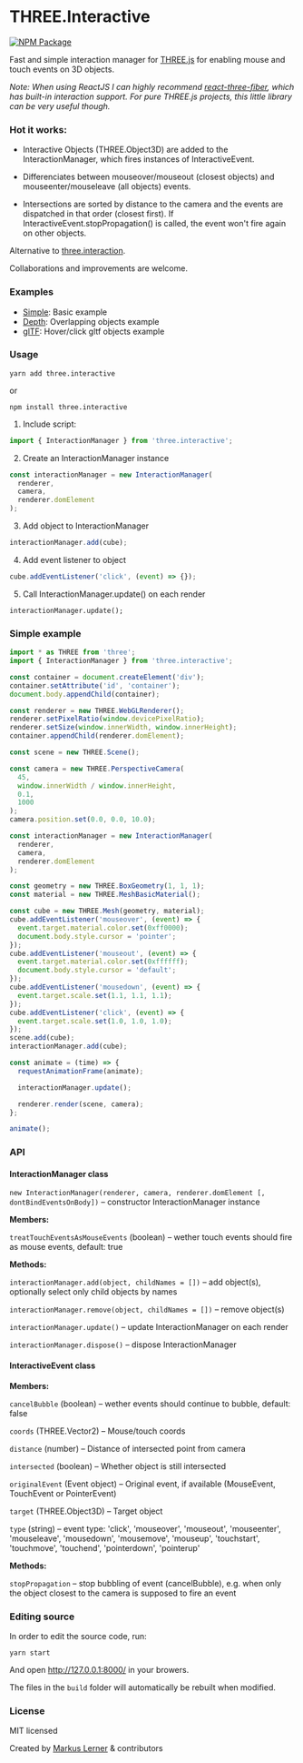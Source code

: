 # THREE.Interactive

[![NPM Package](https://img.shields.io/npm/v/three.interactive.svg?style=flat)](https://www.npmjs.com/package/three.interactive)

Fast and simple interaction manager for [THREE.js](https://github.com/mrdoob/three.js/) for enabling mouse and touch events on 3D objects.

_Note: When using ReactJS I can highly recommend [react-three-fiber](https://github.com/pmndrs/react-three-fiber), which has built-in interaction support. For pure THREE.js projects, this little library can be very useful though._

### Hot it works:

- Interactive Objects (THREE.Object3D) are added to the InteractionManager, which fires instances of InteractiveEvent.

- Differenciates between mouseover/mouseout (closest objects) and mouseenter/mouseleave (all objects) events.

- Intersections are sorted by distance to the camera and the events are dispatched in that order (closest first). If InteractiveEvent.stopPropagation() is called, the event won't fire again on other objects.

Alternative to [three.interaction](https://github.com/jasonChen1982/three.interaction.js).

Collaborations and improvements are welcome.

### Examples

- [Simple](https://dev.markuslerner.com/three.interactive/examples/simple.html): Basic example
- [Depth](https://dev.markuslerner.com/three.interactive/examples/depth.html): Overlapping objects example
- [glTF](https://dev.markuslerner.com/three.interactive/examples/gltf.html): Hover/click gltf objects example

### Usage

```console
yarn add three.interactive
```

or

```console
npm install three.interactive
```

1. Include script:

```js
import { InteractionManager } from 'three.interactive';
```

2. Create an InteractionManager instance

```js
const interactionManager = new InteractionManager(
  renderer,
  camera,
  renderer.domElement
);
```

3. Add object to InteractionManager

```js
interactionManager.add(cube);
```

4. Add event listener to object

```js
cube.addEventListener('click', (event) => {});
```

5. Call InteractionManager.update() on each render

```jsjs
interactionManager.update();
```

### Simple example

```js
import * as THREE from 'three';
import { InteractionManager } from 'three.interactive';

const container = document.createElement('div');
container.setAttribute('id', 'container');
document.body.appendChild(container);

const renderer = new THREE.WebGLRenderer();
renderer.setPixelRatio(window.devicePixelRatio);
renderer.setSize(window.innerWidth, window.innerHeight);
container.appendChild(renderer.domElement);

const scene = new THREE.Scene();

const camera = new THREE.PerspectiveCamera(
  45,
  window.innerWidth / window.innerHeight,
  0.1,
  1000
);
camera.position.set(0.0, 0.0, 10.0);

const interactionManager = new InteractionManager(
  renderer,
  camera,
  renderer.domElement
);

const geometry = new THREE.BoxGeometry(1, 1, 1);
const material = new THREE.MeshBasicMaterial();

const cube = new THREE.Mesh(geometry, material);
cube.addEventListener('mouseover', (event) => {
  event.target.material.color.set(0xff0000);
  document.body.style.cursor = 'pointer';
});
cube.addEventListener('mouseout', (event) => {
  event.target.material.color.set(0xffffff);
  document.body.style.cursor = 'default';
});
cube.addEventListener('mousedown', (event) => {
  event.target.scale.set(1.1, 1.1, 1.1);
});
cube.addEventListener('click', (event) => {
  event.target.scale.set(1.0, 1.0, 1.0);
});
scene.add(cube);
interactionManager.add(cube);

const animate = (time) => {
  requestAnimationFrame(animate);

  interactionManager.update();

  renderer.render(scene, camera);
};

animate();
```

### API

#### InteractionManager class

`new InteractionManager(renderer, camera, renderer.domElement [, dontBindEventsOnBody])` – constructor InteractionManager instance

**Members:**

`treatTouchEventsAsMouseEvents` (boolean) – wether touch events should fire as mouse events, default: true

**Methods:**

`interactionManager.add(object, childNames = [])` – add object(s), optionally select only child objects by names

`interactionManager.remove(object, childNames = [])` – remove object(s)

`interactionManager.update()` – update InteractionManager on each render

`interactionManager.dispose()` – dispose InteractionManager

#### InteractiveEvent class

**Members:**

`cancelBubble` (boolean) – wether events should continue to bubble, default: false

`coords` (THREE.Vector2) – Mouse/touch coords

`distance` (number) – Distance of intersected point from camera

`intersected` (boolean) – Whether object is still intersected

`originalEvent` (Event object) – Original event, if available (MouseEvent, TouchEvent or PointerEvent)

`target` (THREE.Object3D) – Target object

`type` (string) – event type: 'click', 'mouseover', 'mouseout', 'mouseenter', 'mouseleave', 'mousedown', 'mousemove', 'mouseup', 'touchstart', 'touchmove', 'touchend', 'pointerdown', 'pointerup'

**Methods:**

`stopPropagation` – stop bubbling of event (cancelBubble), e.g. when only the object closest to the camera is supposed to fire an event

### Editing source

In order to edit the source code, run:

```console
yarn start
```

And open http://127.0.0.1:8000/ in your browers.

The files in the `build` folder will automatically be rebuilt when modified.

### License

MIT licensed

Created by [Markus Lerner](http://www.markuslerner.com) & contributors
